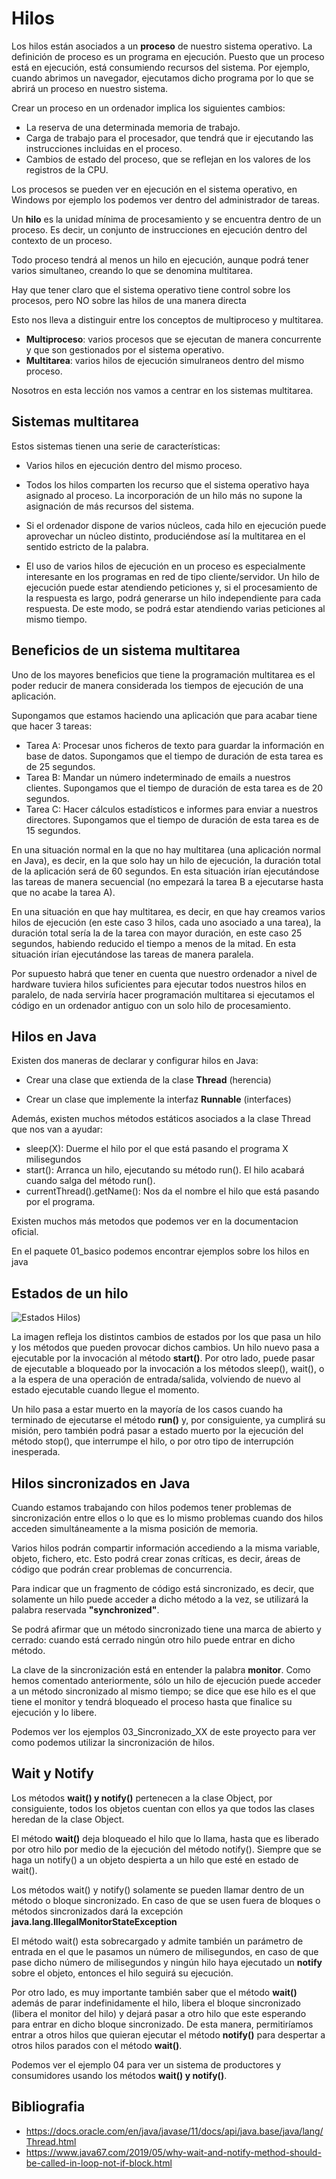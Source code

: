 # Hilos

Los hilos están asociados a un <b>proceso</b> de nuestro sistema operativo. La definición de proceso es un programa en ejecución. Puesto que un proceso está en ejecución, está consumiendo recursos del sistema. Por ejemplo, cuando abrimos un navegador, ejecutamos dicho programa por lo que se abrirá un proceso en nuestro sistema.

Crear un proceso en un ordenador implica los siguientes cambios:

- La reserva de una determinada memoria de trabajo.
- Carga de trabajo para el procesador, que tendrá que ir ejecutando las instrucciones incluidas en el proceso.
- Cambios de estado del proceso, que se reflejan en los valores de los registros de la CPU.

Los procesos se pueden ver en ejecución en el sistema operativo, en Windows por ejemplo los podemos ver dentro del administrador de tareas.

Un <b>hilo</b> es la unidad mínima de procesamiento y se encuentra dentro de un proceso. Es decir, un conjunto de instrucciones en ejecución dentro del contexto de un proceso. 

Todo proceso tendrá al menos un hilo en ejecución, aunque podrá tener varios simultaneo, creando lo que se denomina multitarea.

Hay que tener claro que el sistema operativo tiene control sobre los procesos, pero NO sobre las hilos de una manera directa

Esto nos lleva a distinguir entre los conceptos de multiproceso y multitarea.

- <b>Multiproceso</b>: varios procesos que se ejecutan de manera concurrente y que son gestionados por el sistema operativo.
- <b>Multitarea</b>: varios hilos de ejecución simulraneos dentro del mismo proceso.

Nosotros en esta lección nos vamos a centrar en los sistemas multitarea.

## Sistemas multitarea 

Estos sistemas tienen una serie de características:

- Varios hilos en ejecución dentro del mismo proceso.

- Todos los hilos comparten los recurso que el sistema operativo haya asignado al proceso. La incorporación de un hilo más no supone la asignación de más recursos del sistema. 

- Si el ordenador dispone de varios núcleos, cada hilo en ejecución puede aprovechar un núcleo distinto, produciéndose así la multitarea en el sentido estricto de la palabra.

- El uso de varios hilos de ejecución en un proceso es especialmente interesante en los programas en red de tipo cliente/servidor. Un hilo de ejecución puede estar atendiendo peticiones y, si el procesamiento de la respuesta es largo, podrá generarse un hilo independiente para cada respuesta. De este modo, se podrá estar atendiendo varias peticiones al mismo tiempo.

## Beneficios de un sistema multitarea

Uno de los mayores beneficios que tiene la programación multitarea es el poder reducir de manera considerada los tiempos de ejecución de una aplicación.

Supongamos que estamos haciendo una aplicación que para acabar tiene que hacer 3 tareas:

- Tarea A: Procesar unos ficheros de texto para guardar la información en base de datos. Supongamos que el tiempo de duración de esta tarea es de 25 segundos.
- Tarea B: Mandar un número indeterminado de emails a nuestros clientes. Supongamos que el tiempo de duración de esta tarea es de 20 segundos.
- Tarea C: Hacer cálculos estadísticos e informes para enviar a nuestros directores. Supongamos que el tiempo de duración de esta tarea es de 15 segundos.

En una situación normal en la que no hay multitarea (una aplicación normal en Java), es decir, en la que solo hay un hilo de ejecución, la duración total de la aplicación será de 60 segundos. En esta situación irían ejecutándose las tareas de manera secuencial (no empezará la tarea B a ejecutarse hasta que no acabe la tarea A).

En una situación en que hay multitarea, es decir, en que hay creamos varios hilos de ejecución (en este caso 3 hilos, cada uno asociado a una tarea), la duración total sería la de la tarea con mayor duración, en este caso 25 segundos, habiendo reducido el tiempo a menos de la mitad. En esta situación irían ejecutándose las tareas de manera paralela.

Por supuesto habrá que tener en cuenta que nuestro ordenador a nivel de hardware tuviera hilos suficientes para ejecutar todos nuestros hilos en paralelo, de nada serviría hacer programación multitarea si ejecutamos el código en un ordenador antiguo con un solo hilo de procesamiento.

## Hilos en Java

Existen dos maneras de declarar y configurar hilos en Java: 

- Crear una clase que extienda de la clase **Thread** (herencia)

- Crear un clase que implemente la interfaz **Runnable** (interfaces)

Además, existen muchos métodos estáticos asociados a la clase Thread que nos van a ayudar:

- sleep(X): Duerme el hilo por el que está pasando el programa X milisegundos
- start(): Arranca un hilo, ejecutando su método run(). El hilo acabará cuando salga del método run().
- currentThread().getName(): Nos da el nombre el hilo que está pasando por el programa.


Existen muchos más metodos que podemos ver en la documentacion oficial.

En el paquete 01_basico podemos encontrar ejemplos sobre los hilos en java

## Estados de un hilo

![Estados Hilos](img/estadosHilos.png))

La imagen refleja los distintos cambios de estados por los que pasa un hilo y los métodos que pueden provocar dichos cambios. Un hilo nuevo pasa a ejecutable por la invocación al método **start()**. Por otro lado, puede pasar de ejecutable a bloqueado por la invocación a los métodos sleep(), wait(), o a la espera de una operación de entrada/salida, volviendo de nuevo al estado ejecutable cuando llegue el momento.

Un hilo pasa a estar muerto en la mayoría de los casos cuando ha terminado de ejecutarse el método **run()** y, por consiguiente, ya cumplirá su misión, pero también podrá pasar a estado muerto por la ejecución del método stop(), que interrumpe el hilo, o por otro tipo de interrupción inesperada.

## Hilos sincronizados en Java

Cuando estamos trabajando con hilos podemos tener problemas de sincronización entre ellos o lo que es lo mismo problemas cuando dos hilos acceden simultáneamente a la misma posición de memoria.

Varios hilos podrán compartir información accediendo a la misma variable, objeto, fichero, etc. Esto podrá crear zonas críticas, es decir, áreas de código que podrán crear problemas de concurrencia.

Para indicar que un fragmento de código está sincronizado, es decir, que solamente un hilo puede acceder a dicho método a la vez, se utilizará la palabra reservada <b>"synchronized"</b>.

Se podrá afirmar que un método sincronizado tiene una marca de abierto y cerrado: cuando está cerrado ningún otro hilo puede entrar en dicho método.

La clave de la sincronización está en entender la palabra <b>monitor</b>. Como hemos comentado anteriormente, sólo un hilo de ejecución puede acceder a un método sincronizado al mismo tiempo; se dice que ese hilo es el que tiene el monitor y tendrá bloqueado el proceso hasta que finalice su ejecución y lo libere.

Podemos ver los ejemplos 03_Sincronizado_XX de este proyecto para ver como podemos utilizar la sincronización de hilos.

## Wait y Notify

Los métodos <b>wait() y notify()</b> pertenecen a la clase Object, por consiguiente, todos los objetos cuentan con ellos ya que todos las clases heredan de la clase Object.

El método **wait()** deja bloqueado el hilo que lo llama, hasta que es liberado por otro hilo por medio de la ejecución del método notify(). Siempre que se haga un notify() a un objeto despierta a un hilo que esté en estado de wait().

Los métodos wait() y notify() solamente se pueden llamar dentro de un método o bloque sincronizado. En caso de que se usen fuera de bloques o métodos sincronizados dará la excepción <b>java.lang.IllegalMonitorStateException</b>

El método wait() esta sobrecargado y admite también un parámetro de entrada en el que le pasamos un número de milisegundos, en caso de que pase dicho número de milisegundos y ningún hilo haya ejecutado un **notify** sobre el objeto, entonces el hilo seguirá su ejecución.

Por otro lado, es muy importante también saber que el método **wait()** además de parar indefinidamente el hilo, libera el bloque sincronizado (libera el monitor del hilo) y dejará pasar a otro hilo que este esperando para entrar en dicho bloque sincronizado. De esta manera, permitiríamos entrar a otros hilos que quieran ejecutar el método **notify()** para despertar a otros hilos parados con el método **wait()**. 

Podemos ver el ejemplo 04 para ver un sistema de productores y consumidores usando los métodos **wait() y notify()**.

## Bibliografia
- <https://docs.oracle.com/en/java/javase/11/docs/api/java.base/java/lang/Thread.html>
- <https://www.java67.com/2019/05/why-wait-and-notify-method-should-be-called-in-loop-not-if-block.html>
